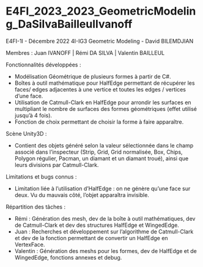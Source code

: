 # E4FI_2023_2023_GeometricModeling_DaSilvaBailleulIvanoff

E4FI-1I  -  Décembre 2022
4I-IG3 Geometric Modeling  -  David BILEMDJIAN

Membres :
Juan IVANOFF | Rémi DA SILVA | Valentin BAILLEUL

Fonctionnalités développées : 
- Modélisation Géométrique de plusieurs formes à partir de C#.
- Boîtes à outil mathématique pour HalfEdge permettant de récupérer les faces/ edges adjacentes à une vertice et toutes les edges / vertices d’une face.
- Utilisation de Catmull-Clark en HalfEdge pour arrondir les surfaces en multipliant le nombre de surfaces des formes géométriques (effet utilisé jusqu’à 4 fois).
- Fonction de choix permettant de choisir la forme à faire apparaître.

Scène Unity3D :
- Contient des objets généré selon la valeur sélectionnée dans le champ associé dans l’inspecteur (Strip, Grid, Grid normalisée, Box, Chips, Polygon régulier, Pacman, un diamant et un diamant troué), ainsi que leurs divisions par Catmull-Clark.

Limitations et bugs connus :
- Limitation liée à l’utilisation d’HalfEdge : on ne génère qu’une face sur deux. Vu du mauvais côté, l’objet apparaîtra invisible.

Répartition des tâches :
- Rémi : Génération des mesh, dev de la boîte à outil mathématiques, dev de Catmull-Clark et dev des structures HalfEdge et WingedEdge.
- Juan : Recherches et développement sur l’algorithme de Catmull-Clark et dev de la fonction permettant de convertir un HalfEdge en VertexFace.
- Valentin : Génération des meshs pour les formes, dev de HalfEdge et de WingedEdge, fonctions annexes et debug.
